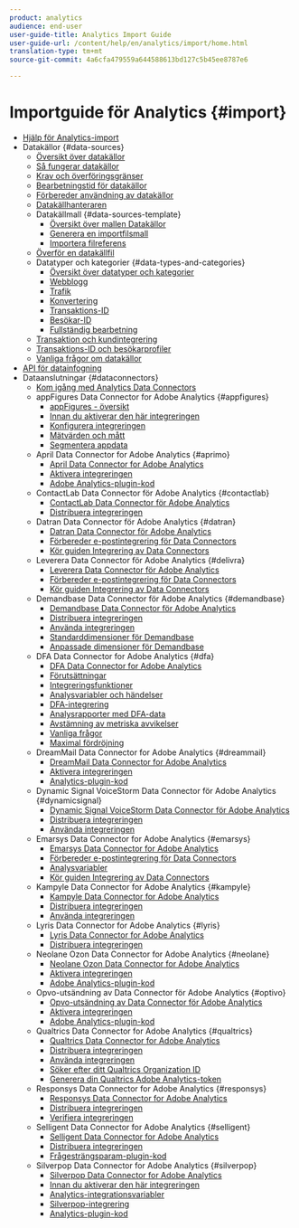 ```yaml
---
product: analytics
audience: end-user
user-guide-title: Analytics Import Guide
user-guide-url: /content/help/en/analytics/import/home.html
translation-type: tm+mt
source-git-commit: 4a6cfa479559a644588613bd127c5b45ee8787e6

---
```



# Importguide för Analytics {#import}

+ [Hjälp för Analytics-import](home.md)
+ Datakällor {#data-sources}
   + [Översikt över datakällor](c-data-sources/datasrc-home.md)
   + [Så fungerar datakällor](c-data-sources/datasrc-how-data-sources-works.md)
   + [Krav och överföringsgränser](c-data-sources/datasrc-requirements.md)
   + [Bearbetningstid för datakällor](c-data-sources/datasrc-processing-time.md)
   + [Förbereder användning av datakällor](c-data-sources/datasrc-preparing.md)
   + [Datakällhanteraren](c-data-sources/datasrc-manager.md)
   + Datakällmall {#data-sources-template}
      + [Översikt över mallen Datakällor](c-data-sources/datasrc-template/datasrc-template-file.md)
      + [Generera en importfilsmall](c-data-sources/datasrc-template/t-datasrc-creating-data-sources-file.md)
      + [Importera filreferens](c-data-sources/datasrc-template/datasrc-import-file-reference.md)
   + [Överför en datakällfil](c-data-sources/t-datasrc-uploading-data.md)
   + Datatyper och kategorier {#data-types-and-categories}
      + [Översikt över datatyper och kategorier](c-data-sources/c-datasrc-types/datasrc-categories.md)
      + [Webblogg](c-data-sources/c-datasrc-types/datasrc-web-log.md)
      + [Trafik](c-data-sources/c-datasrc-types/datasrc-traffic.md)
      + [Konvertering](c-data-sources/c-datasrc-types/datasrc-conversion.md)
      + [Transaktions-ID](c-data-sources/c-datasrc-types/datasrc-transactionid.md)
      + [Besökar-ID](c-data-sources/c-datasrc-types/datasrc-visitorid.md)
      + [Fullständig bearbetning](c-data-sources/c-datasrc-types/datasrc-full-processing.md)
   + [Transaktion och kundintegrering](c-data-sources/datasrc-integrating-offline-data.md)
   + [Transaktions-ID och besökarprofiler](c-data-sources/datasrc-tid-visitor-profile.md)
   + [Vanliga frågor om datakällor](c-data-sources/datasrc-faq.md)
+ [API för datainfogning](c-data-insertion-api/c-data-insertion-api.md)
+ Dataanslutningar {#dataconnectors}
   + [Kom igång med Analytics Data Connectors](data-connectors/getting-started-data-connectors.md)
   + appFigures Data Connector for Adobe Analytics {#appfigures}
      + [appFigures - översikt](data-connectors/appfigures-overview/appfigures-overview.md)
      + [Innan du aktiverar den här integreringen](data-connectors/appfigures-overview/appfigures-before-activation.md)
      + [Konfigurera integreringen](data-connectors/appfigures-overview/t-appfigures-integration.md)
      + [Mätvärden och mått](data-connectors/appfigures-overview/appfigures-metrics.md)
      + [Segmentera appdata](data-connectors/appfigures-overview/appfigures-segment-filter.md)
   + April Data Connector for Adobe Analytics {#aprimo}
      + [April Data Connector for Adobe Analytics](data-connectors/aprimo-overview/aprimo-overview.md)
      + [Aktivera integreringen](data-connectors/aprimo-overview/t-aprimo-activate.md)
      + [Adobe Analytics-plugin-kod](data-connectors/aprimo-overview/aprimo-sitecatalyst-code.md)
   + ContactLab Data Connector för Adobe Analytics {#contactlab}
      + [ContactLab Data Connector för Adobe Analytics](data-connectors/c-contactlab-data-connector-for-adobe-analytics/c-contactlab-data-connector-for-adobe-analytics.md)
      + [Distribuera integreringen](data-connectors/c-contactlab-data-connector-for-adobe-analytics/contactlab-deploying-the-integration.md)
   + Datran Data Connector för Adobe Analytics {#datran}
      + [Datran Data Connector för Adobe Analytics](data-connectors/datran-integration-overview/datran-integration-overview.md)
      + [Förbereder e-postintegrering för Data Connectors](data-connectors/datran-integration-overview/datran-configuring-integration.md)
      + [Kör guiden Integrering av Data Connectors](data-connectors/datran-integration-overview/t-datran-wizard.md)
   + Leverera Data Connector för Adobe Analytics {#delivra}
      + [Leverera Data Connector för Adobe Analytics](data-connectors/delivra-integration-overview/delivra-integration-overview.md)
      + [Förbereder e-postintegrering för Data Connectors](data-connectors/delivra-integration-overview/delivra-configuring-the-genesis-delivra-integration.md)
      + [Kör guiden Integrering av Data Connectors](data-connectors/delivra-integration-overview/t-delivra-running-the-genesis-integration-wizard.md)
   + Demandbase Data Connector för Adobe Analytics {#demandbase}
      + [Demandbase Data Connector för Adobe Analytics](data-connectors/demandbase-home/demandbase-home.md)
      + [Distribuera integreringen](data-connectors/demandbase-home/demandbase-deploying.md)
      + [Använda integreringen](data-connectors/demandbase-home/demandbase-using-integration.md)
      + [Standarddimensioner för Demandbase](data-connectors/demandbase-home/demandbase-standard-dimensions.md)
      + [Anpassade dimensioner för Demandbase](data-connectors/demandbase-home/demandbase-custom-dimensions.md)
   + DFA Data Connector for Adobe Analytics {#dfa}
      + [DFA Data Connector for Adobe Analytics](data-connectors/dfa-data-connector-analytics/dfa-data-connector-analytics.md)
      + [Förutsättningar](data-connectors/dfa-data-connector-analytics/dfa-prerequisites.md)
      + [Integreringsfunktioner](data-connectors/dfa-data-connector-analytics/dfa-integration-features.md)
      + [Analysvariabler och händelser](data-connectors/dfa-data-connector-analytics/dfa-analytics-variables-and-events.md)
      + [DFA-integrering](data-connectors/dfa-data-connector-analytics/dfa-integration.md)
      + [Analysrapporter med DFA-data](data-connectors/dfa-data-connector-analytics/dfa-analytics-reports.md)
      + [Avstämning av metriska avvikelser](data-connectors/dfa-data-connector-analytics/dfa-reconciling-metric-discrepancies.md)
      + [Vanliga frågor](data-connectors/dfa-data-connector-analytics/dfa-faq.md)
      + [Maximal fördröjning](data-connectors/dfa-data-connector-analytics/maxdelay.md)
   + DreamMail Data Connector for Adobe Analytics {#dreammail}
      + [DreamMail Data Connector for Adobe Analytics](data-connectors/dreammail-overview/dreammail-overview.md)
      + [Aktivera integreringen](data-connectors/dreammail-overview/t-dreammail-activate.md)
      + [Analytics-plugin-kod](data-connectors/dreammail-overview/dreammail-analytics-code.md)
   + Dynamic Signal VoiceStorm Data Connector för Adobe Analytics {#dynamicsignal}
      + [Dynamic Signal VoiceStorm Data Connector för Adobe Analytics](data-connectors/dynamic-signal-for-analytics/dynamic-signal-for-analytics.md)
      + [Distribuera integreringen](data-connectors/dynamic-signal-for-analytics/dynamic-signal-deploy-integration.md)
      + [Använda integreringen](data-connectors/dynamic-signal-for-analytics/dynamic-signal-use-integration.md)
   + Emarsys Data Connector for Adobe Analytics {#emarsys}
      + [Emarsys Data Connector for Adobe Analytics](data-connectors/emarsys-overview/emarsys-overview.md)
      + [Förbereder e-postintegrering för Data Connectors](data-connectors/emarsys-overview/emarsys-configure-integration.md)
      + [Analysvariabler](data-connectors/emarsys-overview/emarsys-variables.md)
      + [Kör guiden Integrering av Data Connectors](data-connectors/emarsys-overview/emarsys-wizard.md)
   + Kampyle Data Connector for Adobe Analytics {#kampyle}
      + [Kampyle Data Connector for Adobe Analytics](data-connectors/kampyle-home/kampyle-home.md)
      + [Distribuera integreringen](data-connectors/kampyle-home/kampyle-deploy.md)
      + [Använda integreringen](data-connectors/kampyle-home/kampyle-integration.md)
   + Lyris Data Connector for Adobe Analytics {#lyris}
      + [Lyris Data Connector for Adobe Analytics](data-connectors/lyris-overview/lyris-overview.md)
      + [Distribuera integreringen](data-connectors/lyris-overview/lyris-deploy-integration.md)
   + Neolane Ozon Data Connector for Adobe Analytics {#neolane}
      + [Neolane Ozon Data Connector for Adobe Analytics](data-connectors/neolane-overview/neolane-overview.md)
      + [Aktivera integreringen](data-connectors/neolane-overview/neolane-activate.md)
      + [Adobe Analytics-plugin-kod](data-connectors/neolane-overview/neolane-plugin-code.md)
   + Opvo-utsändning av Data Connector för Adobe Analytics {#optivo}
      + [Opvo-utsändning av Data Connector för Adobe Analytics](data-connectors/optivo-overview/optivo-overview.md)
      + [Aktivera integreringen](data-connectors/optivo-overview/optivo-activate.md)
      + [Adobe Analytics-plugin-kod](data-connectors/optivo-overview/optivo-plugin-code.md)
   + Qualtrics Data Connector for Adobe Analytics {#qualtrics}
      + [Qualtrics Data Connector for Adobe Analytics](data-connectors/qualtrics-overview/qualtrics-overview.md)
      + [Distribuera integreringen](data-connectors/qualtrics-overview/qualtrics-deploying.md)
      + [Använda integreringen](data-connectors/qualtrics-overview/qualtrics-integration.md)
      + [Söker efter ditt Qualtrics Organization ID](data-connectors/qualtrics-overview/qualtrics-org-id.md)
      + [Generera din Qualtrics Adobe Analytics-token](data-connectors/qualtrics-overview/qualtrics-token.md)
   + Responsys Data Connector for Adobe Analytics {#responsys}
      + [Responsys Data Connector for Adobe Analytics](data-connectors/responsys-home/responsys-home.md)
      + [Distribuera integreringen](data-connectors/responsys-home/responsys-deploy/responsys-deploy.md)
      + [Verifiera integreringen](data-connectors/responsys-home/responsys-verify.md)
   + Selligent Data Connector for Adobe Analytics {#selligent}
      + [Selligent Data Connector for Adobe Analytics](data-connectors/selligent-overview/selligent-overview.md)
      + [Distribuera integreringen](data-connectors/selligent-overview/selligent-deploy-integration.md)
      + [Frågesträngsparam-plugin-kod](data-connectors/selligent-overview/selligent-plugin-code.md)
   + Silverpop Data Connector for Adobe Analytics {#silverpop}
      + [Silverpop Data Connector for Adobe Analytics](data-connectors/silverpop-overview/silverpop-overview.md)
      + [Innan du aktiverar den här integreringen](data-connectors/silverpop-overview/silverpop-before-activation/silverpop-before-activation.md)
      + [Analytics-integrationsvariabler](data-connectors/silverpop-overview/silverpop-variables.md)
      + [Silverpop-integrering](data-connectors/silverpop-overview/silverpop-wizard.md)
      + [Analytics-plugin-kod](data-connectors/silverpop-overview/silverpop-analytics-code.md)
